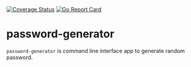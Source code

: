<!-- [![Build Status](https://github.com/shankar524/password-generator/workflows/test%20and%20build/badge.svg)](https://github.com/shankar524/password-generator/actions?workflow=test%20and%20build) -->
[![Coverage Status](https://coveralls.io/repos/github/shankar524/password-generator/badge.svg?branch=main)](https://coveralls.io/github/shankar524/password-generator?branch=main)
[![Go Report Card](https://goreportcard.com/badge/github.com/shankar524/password-generator)](https://goreportcard.com/badge/github.com/shankar524/password-generator)

# password-generator
`password-generator` is command line interface app to generate random password. 
